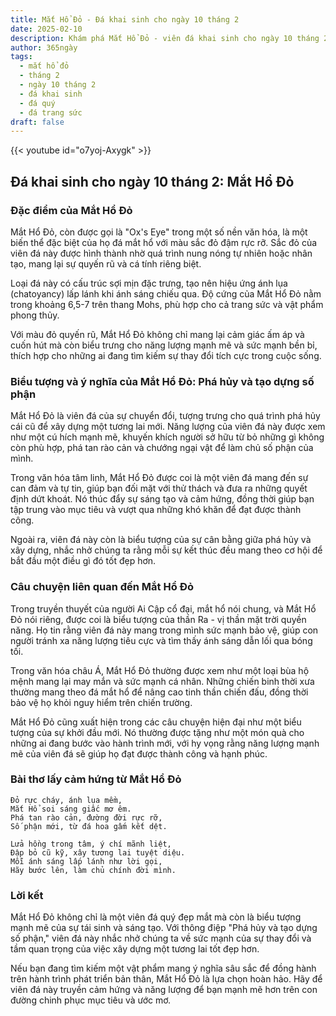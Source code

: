 ```yaml
---
title: Mắt Hổ Đỏ - Đá khai sinh cho ngày 10 tháng 2
date: 2025-02-10
description: Khám phá Mắt Hổ Đỏ - viên đá khai sinh cho ngày 10 tháng 2, biểu tượng của Phá hủy và tạo dựng số phận. Cùng tìm hiểu ý nghĩa sâu sắc của viên đá độc đáo này.
author: 365ngày
tags:
  - mắt hổ đỏ
  - tháng 2
  - ngày 10 tháng 2
  - đá khai sinh
  - đá quý
  - đá trang sức
draft: false
---
```


{{< youtube id="o7yoj-Axygk" >}}


## Đá khai sinh cho ngày 10 tháng 2: Mắt Hổ Đỏ

### Đặc điểm của Mắt Hổ Đỏ

Mắt Hổ Đỏ, còn được gọi là "Ox's Eye" trong một số nền văn hóa, là một biến thể đặc biệt của họ đá mắt hổ với màu sắc đỏ đậm rực rỡ. Sắc đỏ của viên đá này được hình thành nhờ quá trình nung nóng tự nhiên hoặc nhân tạo, mang lại sự quyến rũ và cá tính riêng biệt.

Loại đá này có cấu trúc sợi mịn đặc trưng, tạo nên hiệu ứng ánh lụa (chatoyancy) lấp lánh khi ánh sáng chiếu qua. Độ cứng của Mắt Hổ Đỏ nằm trong khoảng 6,5-7 trên thang Mohs, phù hợp cho cả trang sức và vật phẩm phong thủy.

Với màu đỏ quyến rũ, Mắt Hổ Đỏ không chỉ mang lại cảm giác ấm áp và cuốn hút mà còn biểu trưng cho năng lượng mạnh mẽ và sức mạnh bền bỉ, thích hợp cho những ai đang tìm kiếm sự thay đổi tích cực trong cuộc sống.

### Biểu tượng và ý nghĩa của Mắt Hổ Đỏ: Phá hủy và tạo dựng số phận

Mắt Hổ Đỏ là viên đá của sự chuyển đổi, tượng trưng cho quá trình phá hủy cái cũ để xây dựng một tương lai mới. Năng lượng của viên đá này được xem như một cú hích mạnh mẽ, khuyến khích người sở hữu từ bỏ những gì không còn phù hợp, phá tan rào cản và chướng ngại vật để làm chủ số phận của mình.

Trong văn hóa tâm linh, Mắt Hổ Đỏ được coi là một viên đá mang đến sự can đảm và tự tin, giúp bạn đối mặt với thử thách và đưa ra những quyết định dứt khoát. Nó thúc đẩy sự sáng tạo và cảm hứng, đồng thời giúp bạn tập trung vào mục tiêu và vượt qua những khó khăn để đạt được thành công.

Ngoài ra, viên đá này còn là biểu tượng của sự cân bằng giữa phá hủy và xây dựng, nhắc nhở chúng ta rằng mỗi sự kết thúc đều mang theo cơ hội để bắt đầu một điều gì đó tốt đẹp hơn.

### Câu chuyện liên quan đến Mắt Hổ Đỏ

Trong truyền thuyết của người Ai Cập cổ đại, mắt hổ nói chung, và Mắt Hổ Đỏ nói riêng, được coi là biểu tượng của thần Ra - vị thần mặt trời quyền năng. Họ tin rằng viên đá này mang trong mình sức mạnh bảo vệ, giúp con người tránh xa năng lượng tiêu cực và tìm thấy ánh sáng dẫn lối qua bóng tối.

Trong văn hóa châu Á, Mắt Hổ Đỏ thường được xem như một loại bùa hộ mệnh mang lại may mắn và sức mạnh cá nhân. Những chiến binh thời xưa thường mang theo đá mắt hổ để nâng cao tinh thần chiến đấu, đồng thời bảo vệ họ khỏi nguy hiểm trên chiến trường.

Mắt Hổ Đỏ cũng xuất hiện trong các câu chuyện hiện đại như một biểu tượng của sự khởi đầu mới. Nó thường được tặng như một món quà cho những ai đang bước vào hành trình mới, với hy vọng rằng năng lượng mạnh mẽ của viên đá sẽ giúp họ đạt được thành công và hạnh phúc.

### Bài thơ lấy cảm hứng từ Mắt Hổ Đỏ

```
Đỏ rực cháy, ánh lụa mềm,  
Mắt Hổ soi sáng giấc mơ êm.  
Phá tan rào cản, đường đời rực rỡ,  
Số phận mới, từ đá hoa gấm kết dệt.  

Lửa hồng trong tâm, ý chí mãnh liệt,  
Đập bỏ cũ kỹ, xây tương lai tuyệt diệu.  
Mỗi ánh sáng lấp lánh như lời gọi,  
Hãy bước lên, làm chủ chính đời mình.  
```

### Lời kết

Mắt Hổ Đỏ không chỉ là một viên đá quý đẹp mắt mà còn là biểu tượng mạnh mẽ của sự tái sinh và sáng tạo. Với thông điệp "Phá hủy và tạo dựng số phận," viên đá này nhắc nhở chúng ta về sức mạnh của sự thay đổi và tầm quan trọng của việc xây dựng một tương lai tốt đẹp hơn.

Nếu bạn đang tìm kiếm một vật phẩm mang ý nghĩa sâu sắc để đồng hành trên hành trình phát triển bản thân, Mắt Hổ Đỏ là lựa chọn hoàn hảo. Hãy để viên đá này truyền cảm hứng và năng lượng để bạn mạnh mẽ hơn trên con đường chinh phục mục tiêu và ước mơ.